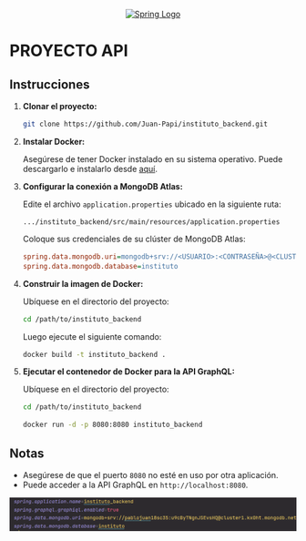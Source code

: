 <p align="center">
  <a href="https://spring.io/" target="blank"><img src="https://docs.spring.io/spring-boot/_/img/spring-logo.svg" width="200" alt="Spring Logo" /></a>
</p>

# PROYECTO API

## Instrucciones

1. **Clonar el proyecto:**

    ```bash
    git clone https://github.com/Juan-Papi/instituto_backend.git
    ```

2. **Instalar Docker:**

   Asegúrese de tener Docker instalado en su sistema operativo. Puede descargarlo e instalarlo desde [aquí](https://www.docker.com/get-started).

3. **Configurar la conexión a MongoDB Atlas:**

   Edite el archivo `application.properties` ubicado en la siguiente ruta:

    ```plaintext
    .../instituto_backend/src/main/resources/application.properties
    ```

   Coloque sus credenciales de su clúster de MongoDB Atlas:

    ```ini
    spring.data.mongodb.uri=mongodb+srv://<USUARIO>:<CONTRASEÑA>@<CLUSTER>.mongodb.net/?retryWrites=true&w=majority&appName=<NOMBRE_APP>
    spring.data.mongodb.database=instituto
    ```

4. **Construir la imagen de Docker:**

   Ubíquese en el directorio del proyecto:

    ```bash
    cd /path/to/instituto_backend
    ```

   Luego ejecute el siguiente comando:

    ```bash
    docker build -t instituto_backend .
    ```

5. **Ejecutar el contenedor de Docker para la API GraphQL:**

   Ubíquese en el directorio del proyecto:

    ```bash
    cd /path/to/instituto_backend
    ```
   
    ```bash
    docker run -d -p 8080:8080 instituto_backend
    ```

## Notas

- Asegúrese de que el puerto `8080` no esté en uso por otra aplicación.
- Puede acceder a la API GraphQL en `http://localhost:8080`.

![img.png](img.png)